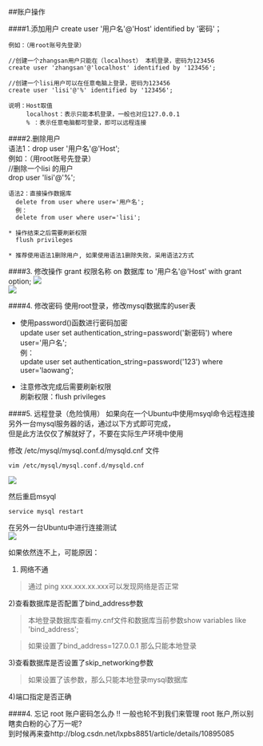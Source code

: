 ##账户操作  

####1.添加用户
	create user '用户名'@'Host' identified by '密码'；

	例如：（用root账号先登录）  

	//创建一个zhangsan用户只能在（localhost） 本机登录，密码为123456
	create user 'zhangsan'@'localhost' identified by '123456';   

	//创建一个lisi用户可以在任意电脑上登录，密码为123456  
	create user 'lisi'@'%' identified by '123456';   

	说明：Host取值  
		 localhost：表示只能本机登录，一般也对应127.0.0.1      
		 % ：表示任意电脑都可登录，即可以远程连接  

####2.删除用户   
	语法1：drop user '用户名'@'Host';   
	  例如：（用root账号先登录）   
	  //删除一个lisi 的用户  
	  drop user 'lisi'@'%'; 

	语法2：直接操作数据库
	  delete from user where user='用户名';    
	  例：   
	  delete from user where user='lisi';

	* 操作结束之后需要刷新权限    
	  flush privileges 

	* 推荐使用语法1删除用户, 如果使用语法1删除失败，采用语法2方式  
	
####3. 修改操作 
	grant 权限名称 on 数据库 to '用户名'@'Host' with grant option; 
![](https://i.imgur.com/ju6YXiY.png)   
![](https://i.imgur.com/5SJAxBn.png)  

####4. 修改密码
使用root登录，修改mysql数据库的user表

* 使用password()函数进行密码加密    
	update user set authentication_string=password('新密码') where user='用户名';  
	例：  
	update user set authentication_string=password('123') where user='laowang'; 


* 注意修改完成后需要刷新权限    
	刷新权限：flush privileges   

####5. 远程登录（危险慎用）
如果向在一个Ubuntu中使用msyql命令远程连接另外一台mysql服务器的话，通过以下方式即可完成，   
但是此方法仅仅了解就好了，不要在实际生产环境中使用

修改 /etc/mysql/mysql.conf.d/mysqld.cnf 文件

    vim /etc/mysql/mysql.conf.d/mysqld.cnf  
![](https://i.imgur.com/zFnnNgu.png)   

然后重启msyql    
    
	service mysql restart  

在另外一台Ubuntu中进行连接测试  
![](https://i.imgur.com/LQ52vMA.png)   
 
如果依然连不上，可能原因：

1) 网络不通

> 通过 ping xxx.xxx.xx.xxx可以发现网络是否正常

2)查看数据库是否配置了bind_address参数

> 本地登录数据库查看my.cnf文件和数据库当前参数show variables like 'bind_address';

> 如果设置了bind_address=127.0.0.1 那么只能本地登录

3)查看数据库是否设置了skip_networking参数

> 如果设置了该参数，那么只能本地登录mysql数据库

4)端口指定是否正确   

  

####4. 忘记 root 账户密码怎么办 !!
一般也轮不到我们来管理 root 账户,所以别瞎卖白粉的心了万一呢?    
到时候再来查http://blog.csdn.net/lxpbs8851/article/details/10895085